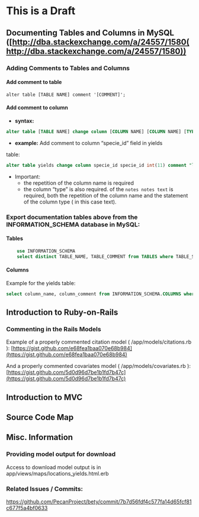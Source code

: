 # This is a Draft

## Documenting Tables and Columns in MySQL ([http://dba.stackexchange.com/a/24557/1580(http://dba.stackexchange.com/a/24557/1580))


### Adding Comments to Tables and Columns

#### Add comment to table

    alter table [TABLE NAME] comment '[COMMENT]';

#### Add comment to column

* **syntax:**

```sql
alter table [TABLE NAME] change column [COLUMN NAME] [COLUMN NAME] [TYPE] comment "[COMMENT]";
```

* **example:** Add comment to column “specie_id” field in yields

table:

```sql
alter table yields change column specie_id specie_id int(11) comment "lookup table for species ";
```

* Important:
  * the repetition of the column name is required
  *  the column “type” is also required. of the `notes notes text` is required, both the repetition of the column name and the statement of the column type ( in this case text).

### Export documentation tables above from the INFORMATION_SCHEMA database in MySQL:

#### Tables

```sql
    use INFORMATION_SCHEMA
    select distinct TABLE_NAME, TABLE_COMMENT from TABLES where TABLE_SCHEMA = "ebi_production" and TABLE_COMMENT is not "VIEW";
```

#### Columns

Example for the yields table:

```sql
select column_name, column_comment from INFORMATION_SCHEMA.COLUMNS where TABLE_NAME = "yields" and TABLE_SCHEMA = "ebi_analysis";
```


## Introduction to Ruby-on-Rails

### Commenting in the Rails Models


Example of a properly commented citation model (
/app/models/citations.rb ):
[https://gist.github.com/e68fea1baa070e68b984](https://gist.github.com/e68fea1baa070e68b984)

And a properly commented covariates model ( /app/models/covariates.rb
):
[https://gist.github.com/5d0d96d7be1b1fd7b47c](https://gist.github.com/5d0d96d7be1b1fd7b47c)

## Introduction to MVC

## Source Code Map


## Misc. Information

### Providing model output for download

Access to download model output is in app/views/maps/locations_yields.html.erb

### Related Issues / Commits: 

https://github.com/PecanProject/bety/commit/7b7d56fdf4c577fa14d65fcf81c677f5a4bf0633